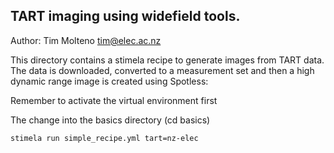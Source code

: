 ## TART imaging using widefield tools.

Author: Tim Molteno tim@elec.ac.nz

This directory contains a stimela recipe to generate images from TART data. The data is downloaded, converted to a measurement set and then a high dynamic range image is created using Spotless:

Remember to activate the virtual environment first

The change into the basics directory (cd basics)

    stimela run simple_recipe.yml tart=nz-elec


